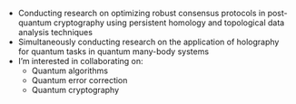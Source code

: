 - Conducting research on optimizing robust consensus protocols in post-quantum cryptography using persistent homology and topological data analysis techniques
- Simultaneously conducting research on the application of holography for quantum tasks in quantum many-body systems
- I’m interested in collaborating on:
  - Quantum algorithms
  - Quantum error correction
  - Quantum cryptography
